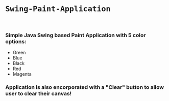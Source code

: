 # ```Swing-Paint-Application```
<br>

### Simple Java Swing based Paint Application with 5 color options:
* Green
* Blue
* Black
* Red
* Magenta

### Application is also encorporated with a "Clear" button to allow user to clear their canvas!
